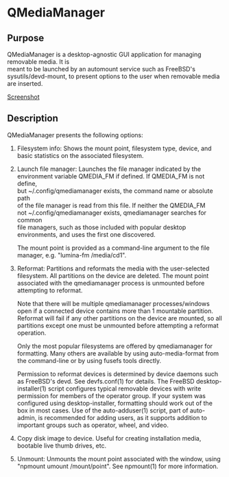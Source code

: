 # QMediaManager

## Purpose

QMediaManager is a desktop-agnostic
GUI application for managing removable media.  It is  
meant to be launched by an automount service such as FreeBSD's           
sysutils/devd-mount, to present options to the user when removable media
are inserted.                                                            

[Screenshot](https://github.com/outpaddling/qmediamanager/blob/main/qmediamanager.png "Screenshot")

## Description

QMediaManager presents the following options:

1.  Filesystem info: Shows the mount point, filesystem type, device, and
    basic statistics on the associated filesystem.

2.  Launch file manager: Launches the file manager indicated by the       
    environment variable QMEDIA_FM if defined.  If QMEDIA_FM is not define,  
    but ~/.config/qmediamanager exists, the command name or absolute path    
    of the file manager is read from this file.  If neither the QMEDIA_FM    
    not ~/.config/qmediamanager exists, qmediamanager searches for common    
    file managers, such as those included with popular desktop               
    environments, and uses the first one discovered.                         
									     
    The mount point is provided as a command-line argument to the file
    manager, e.g. "lumina-fm /media/cd1".

3.  Reformat: Partitions and reformats the media with the user-selected
    filesystem.  All partitions on the device are deleted.  The mount point
    associated with the qmediamanager process is unmounted before
    attempting to reformat.
    
    Note that there will be multiple qmediamanager processes/windows open
    if a connected device contains more than 1 mountable partition.
    Reformat will fail if any other partitions on the device are mounted,
    so all partitions except one must be unmounted before attempting a
    reformat operation.
    
    Only the most popular filesystems are offered by qmediamanager for
    formatting.  Many others are available by using auto-media-format
    from the command-line or by using fusefs tools directly.
    
    Permission to reformat devices is determined by device daemons such as
    FreeBSD's devd.  See devfs.conf(1) for details.  The FreeBSD desktop-
    installer(1) script configures typical removable devices with write
    permission for members of the operator group.  If your system was
    configured using desktop-installer, formatting should work out of the
    box in most cases.  Use of the auto-adduser(1) script, part of auto-
    admin, is recommended for adding users, as it supports addition to
    important groups such as operator, wheel, and video.

4.  Copy disk image to device.  Useful for creating installation media,
    bootable live thumb drives, etc.
    
5.  Unmount: Unmounts the mount point associated with the window, using
    "npmount umount /mount/point".  See npmount(1) for more information.

